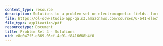 ```yaml
---
content_type: resource
description: Solutions to a problem set on electromagnetic fields, forces, and motion.
file: https://ol-ocw-studio-app-qa.s3.amazonaws.com/courses/6-641-electromagnetic-fields-forces-and-motion-spring-2009/e8e047f5e86906cf4e93f8416668b4f0_MIT6_641s09_sol_pset04.pdf
file_type: application/pdf
resourcetype: Document
title: Problem Set 4 - Solutions
uid: e8e047f5-e869-06cf-4e93-f8416668b4f0
---
```

